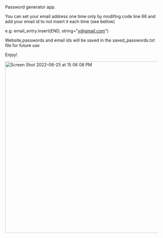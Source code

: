 Password generator app.

You can set your  email address one time only by modifing code line 66 and add your email id to not insert it each time (see bellow)

e.g: email_entry.insert(END, string="x@gmail.com")

Website,passwords and email ids will be saved in the saved_passwords.txt file for future use

Enjoy!


<img width="567" alt="Screen Shot 2022-06-25 at 15 06 08 PM" src="https://user-images.githubusercontent.com/98416718/175772977-b31af8c0-5d1d-47cc-be51-85019c4af620.png">
